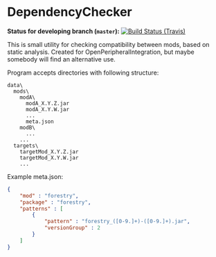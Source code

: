 # DependencyChecker
**Status for developing branch (`master`):** [![Build Status (Travis)](https://travis-ci.org/TheSilkMiner/DependencyChecker.svg?branch=master)](https://travis-ci.org/TheSilkMiner/DependencyChecker)

This is small utility for checking compatibility between mods, based on static analysis.
Created for OpenPeripheralIntegration, but maybe somebody will find an alternative use.

Program accepts directories with following structure:
```
data\
  mods\
    modA\
      modA_X.Y.Z.jar
      modA_X.Y.W.jar
      ...
      meta.json
    modB\
      ...
    ...
  targets\
    targetMod_X.Y.Z.jar
    targetMod_X.Y.W.jar
    ...
```

Example meta.json:
```json
{
    "mod" : "forestry",
    "package" : "forestry",
    "patterns" : [
        {
            "pattern" : "forestry_([0-9.]+)-([0-9.]+).jar",
            "versionGroup" : 2
        }
    ]
}
```
